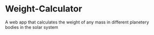 # Weight-Calculator
 A web app that calculates the weight of any mass in different planetery bodies in the solar system
